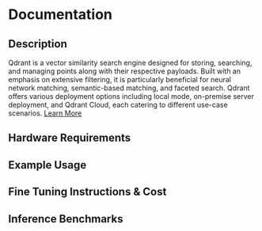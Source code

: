 # Documentation

## Description

Qdrant is a vector similarity search engine designed for storing, searching, and managing points along with their respective payloads. Built with an emphasis on extensive filtering, it is particularly beneficial for neural network matching, semantic-based matching, and faceted search. Qdrant offers various deployment options including local mode, on-premise server deployment, and Qdrant Cloud, each catering to different use-case scenarios. [Learn More](https://qdrant.tech/documentation/)

## Hardware Requirements

## Example Usage

## Fine Tuning Instructions & Cost

## Inference Benchmarks
